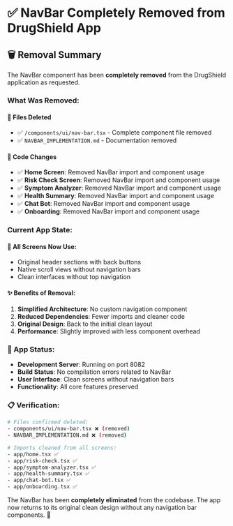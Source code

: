 # ✅ NavBar Completely Removed from DrugShield App

## 🗑️ Removal Summary

The NavBar component has been **completely removed** from the DrugShield application as requested.

### What Was Removed:

#### 📁 Files Deleted
- ✅ `/components/ui/nav-bar.tsx` - Complete component file removed
- ✅ `NAVBAR_IMPLEMENTATION.md` - Documentation removed

#### 🔧 Code Changes
- ✅ **Home Screen**: Removed NavBar import and component usage
- ✅ **Risk Check Screen**: Removed NavBar import and component usage  
- ✅ **Symptom Analyzer**: Removed NavBar import and component usage
- ✅ **Health Summary**: Removed NavBar import and component usage
- ✅ **Chat Bot**: Removed NavBar import and component usage
- ✅ **Onboarding**: Removed NavBar import and component usage

### Current App State:

#### 📱 All Screens Now Use:
- Original header sections with back buttons
- Native scroll views without navigation bars
- Clean interfaces without top navigation

#### ✨ Benefits of Removal:
1. **Simplified Architecture**: No custom navigation component
2. **Reduced Dependencies**: Fewer imports and cleaner code
3. **Original Design**: Back to the initial clean layout
4. **Performance**: Slightly improved with less component overhead

### 🔄 App Status:
- **Development Server**: Running on port 8082
- **Build Status**: No compilation errors related to NavBar
- **User Interface**: Clean screens without navigation bars
- **Functionality**: All core features preserved

### 📋 Verification:
```bash
# Files confirmed deleted:
- components/ui/nav-bar.tsx ❌ (removed)
- NAVBAR_IMPLEMENTATION.md ❌ (removed)

# Imports cleaned from all screens:
- app/home.tsx ✅
- app/risk-check.tsx ✅  
- app/symptom-analyzer.tsx ✅
- app/health-summary.tsx ✅
- app/chat-bot.tsx ✅
- app/onboarding.tsx ✅
```

The NavBar has been **completely eliminated** from the codebase. The app now returns to its original clean design without any navigation bar components. 🎯